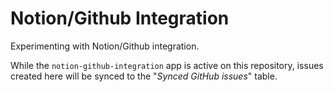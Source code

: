 # Notion/Github Integration

Experimenting with Notion/Github integration.

While the `notion-github-integration` app is active on this repository, issues created here will be synced to the "_Synced GitHub issues_" table.
